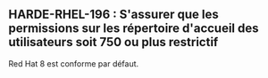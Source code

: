 ## HARDE-RHEL-196 : S'assurer que les permissions sur les répertoire d'accueil des utilisateurs soit 750 ou plus restrictif

Red Hat 8 est conforme par défaut.

